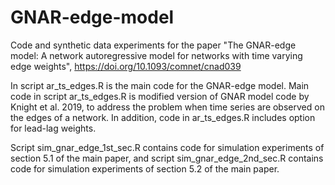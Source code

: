 # GNAR-edge-model
Code and synthetic data experiments for the paper "The GNAR-edge model: A network autoregressive model for networks with time varying edge weights", https://doi.org/10.1093/comnet/cnad039

In script ar_ts_edges.R is the main code for the GNAR-edge model. Main code in script ar_ts_edges.R is modified version of GNAR model code by Knight et al. 2019, to address the problem when time series are observed on the edges of a network. In addition, code in ar_ts_edges.R includes option for lead-lag weights.

Script sim_gnar_edge_1st_sec.R contains code for simulation experiments of section 5.1 of the main paper, and script sim_gnar_edge_2nd_sec.R contains code for simulation experiments of section 5.2 of the main paper.
